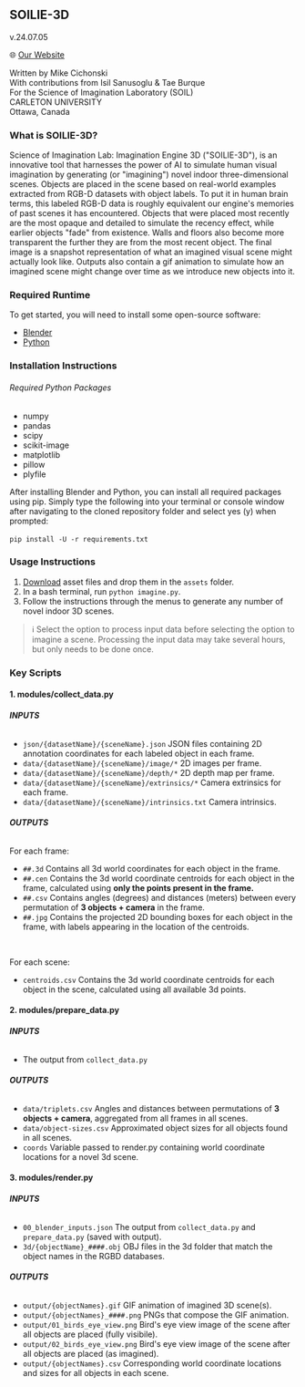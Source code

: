 ## SOILIE-3D
v.24.07.05

🌐 [Our Website](https://soilie3d.com/)

Written by Mike Cichonski <br>
With contributions from Isil Sanusoglu & Tae Burque <br>
For the Science of Imagination Laboratory (SOIL) <br>
CARLETON UNIVERSITY <br>
Ottawa, Canada <br>

### What is SOILIE-3D?

Science of Imagination Lab: Imagination Engine 3D ("SOILIE-3D"), is an innovative tool that harnesses the power of AI to simulate human visual imagination by generating (or "imagining") novel indoor three-dimensional scenes. Objects are placed in the scene based on real-world examples extracted from RGB-D datasets with object labels. To put it in human brain terms, this labeled RGB-D data is roughly equivalent our engine's memories of past scenes it has encountered. Objects that were placed most recently are the most opaque and detailed to simulate the recency effect, while earlier objects "fade" from existence. Walls and floors also become more transparent the further they are from the most recent object. The final image is a snapshot representation of what an imagined visual scene might actually look like. Outputs also contain a gif animation to simulate how an imagined scene might change over time as we introduce new objects into it.

### Required Runtime

To get started, you will need to install some open-source software:
* [Blender](https://www.blender.org/download/)
* [Python](https://www.python.org/downloads/)

### Installation Instructions

###### Required Python Packages
* numpy
* pandas
* scipy
* scikit-image
* matplotlib
* pillow
* plyfile

After installing Blender and Python, you can install all required packages using pip. Simply type the following into your terminal or console window after navigating to the cloned repository folder and select yes (y) when prompted:
<br><br>
`pip install -U -r requirements.txt`

### Usage Instructions
1. [Download](https://soilie3d.com/data/?p=assets/) asset files and drop them in the `assets` folder.
2. In a bash terminal, run `python imagine.py`.
3. Follow the instructions through the menus to generate any number of novel indoor 3D scenes.
> ℹ️ Select the option to process input data before selecting the option to imagine a scene. Processing the input data may take several hours, but only needs to be done once.

### Key Scripts
#### 1. modules/collect_data.py

###### **INPUTS**
* `json/{datasetName}/{sceneName}.json` JSON files containing 2D annotation coordinates for each labeled object in each frame.
* `data/{datasetName}/{sceneName}/image/*` 2D images per frame.
* `data/{datasetName}/{sceneName}/depth/*` 2D depth map per frame.
* `data/{datasetName}/{sceneName}/extrinsics/*` Camera extrinsics for each frame.
* `data/{datasetName}/{sceneName}/intrinsics.txt` Camera intrinsics.

###### **OUTPUTS**

For each frame:
* `##.3d` Contains all 3d world coordinates for each object in the frame.
* `##.cen` Contains the 3d world coordinate centroids for each object in the frame, calculated using <b>only the points present in the frame.</b>
* `##.csv` Contains angles (degrees) and distances (meters) between every permutation of <b>3 objects + camera</b> in the frame.
* `##.jpg` Contains the projected 2D bounding boxes for each object in the frame, with labels appearing in the location of the centroids.
<br>

For each scene:
* `centroids.csv` Contains the 3d world coordinate centroids for each object in the scene, calculated using all available 3d points.

#### 2. modules/prepare_data.py

###### **INPUTS**
* The output from `collect_data.py`

###### **OUTPUTS**
* `data/triplets.csv` Angles and distances between permutations of <b>3 objects + camera</b>, aggregated from all frames in all scenes.
* `data/object-sizes.csv` Approximated object sizes for all objects found in all scenes.
* `coords` Variable passed to render.py containing world coordinate locations for a novel 3d scene.

#### 3. modules/render.py

###### **INPUTS**
* `00_blender_inputs.json` The output from `collect_data.py` and `prepare_data.py` (saved with output).
* `3d/{objectName}_####.obj` OBJ files in the 3d folder that match the object names in the RGBD databases.

###### **OUTPUTS**
* `output/{objectNames}.gif` GIF animation of imagined 3D scene(s).
* `output/{objectNames}_####.png` PNGs that compose the GIF animation.
* `output/01_birds_eye_view.png` Bird's eye view image of the scene after all objects are placed (fully visibile).
* `output/02_birds_eye_view.png` Bird's eye view image of the scene after all objects are placed (as imagined).
* `output/{objectNames}.csv` Corresponding world coordinate locations and sizes for all objects in each scene.
